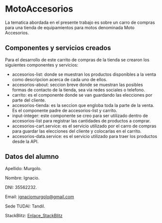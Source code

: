 
# MotoAccesorios

La tematica abordada en el presente trabajo es sobre un carro de compras para una tienda de equipamientos para motos denominada Moto Accesorios.

## Componentes y servicios creados
Para el desarrollo de este carrito de compras de la tienda se crearon los siguientes componentes y servicios:

- accesorios-list: donde se muestran los productos disponibles a la venta como descripcion acerca de cada uno de ellos.
- accesorios-about: seccion breve donde se muestran las posibles formas de contacto de la tienda, sea via redes sociales o telefono.
- carrito: es el componente donde se van guardando las elecciones por parte del cliente.
- accesorios-tienda: es la seccion que engloba toda la parte de la venta. Es el componente padre de accesorios-list y carrito.
- input-integer: este componente se creo para ser utilizado dentro de accesorios-list para registrar las cantidades de productos a comprar.
- accesorios-cart.service: es el servicio utilizado por el carro de compras para guardar las elecciones del cliente y colocarlas en el carrito.
- accesorios-data.service: es el servicio utilizado para traer los productos desde la API.

## Datos del alumno
Apellido: Murgolo.

Nombre: Ignacio.

DNI: 35562232.

Email: ignaciomurgolo@gmail.com

Sede TUDAI: Tandil.

StackBlitz: [Enlace_StackBlitz](https://stackblitz.com/~/github.com/IgnacioMurgolo/seminarioAngular)
